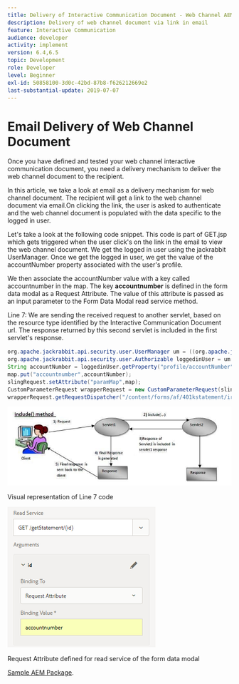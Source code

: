 ```yaml
---
title: Delivery of Interactive Communication Document - Web Channel AEM Forms
description: Delivery of web channel document via link in email
feature: Interactive Communication
audience: developer
activity: implement
version: 6.4,6.5
topic: Development
role: Developer
level: Beginner
exl-id: 50858100-3d0c-42bd-87b8-f626212669e2
last-substantial-update: 2019-07-07
---
```

# Email Delivery of Web Channel Document

Once you have defined and tested your web channel interactive communication document, you need a delivery mechanism to deliver the web channel document to the recipient.

In this article, we take a look at email as a delivery mechanism for web channel document. The recipient will get a link to the web channel document via email.On clicking the link, the user is asked to authenticate and the web channel document is populated with the data specific to the logged in user.

Let's take a look at the following code snippet. This code is part of GET.jsp which gets triggered when the user click's on the link in the email to view the web channel document. We get the logged in user using the jackrabbit UserManager. Once we get the logged in user, we get the value of the accountNumber property associated with the user's profile.

We then associate the accountNumber  value with a key called  accountnumber  in the map. The key **accountnumber** is defined in the form data modal as a Request Attribute. The value of this attribute is passed as an input parameter to the Form Data Modal read service method.

Line 7: We are sending the received request to another servlet, based on the resource type identified by the Interactive Communication Document url. The response returned by this second servlet is included in the first servlet's response.

```java
org.apache.jackrabbit.api.security.user.UserManager um = ((org.apache.jackrabbit.api.JackrabbitSession) session).getUserManager();
org.apache.jackrabbit.api.security.user.Authorizable loggedinUser = um.getAuthorizable(session.getUserID());
String accountNumber = loggedinUser.getProperty("profile/accountNumber")[0].getString();
map.put("accountnumber",accountNumber);
slingRequest.setAttribute("paramMap",map);
CustomParameterRequest wrapperRequest = new CustomParameterRequest(slingRequest,"GET");
wrapperRequest.getRequestDispatcher("/content/forms/af/401kstatement/irastatement/channels/web.html").include(wrapperRequest, response);
```

![Include method approach](assets/includemethod.jpg)

Visual representation of Line 7 code

![Request parameter configuration](assets/requestparameter.png)

Request Attribute defined for read service of the form data modal

[Sample AEM Package](assets/webchanneldelivery.zip).
